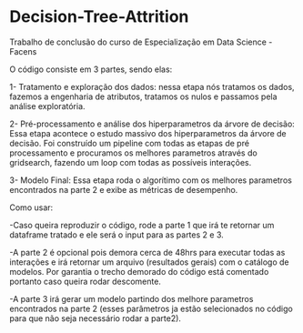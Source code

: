 # Decision-Tree-Attrition
Trabalho de conclusão do curso de Especialização em Data Science - Facens

O código consiste em 3 partes, sendo elas:

  1- Tratamento e exploração dos dados: nessa etapa nós tratamos os dados, fazemos a engenharia de atributos, tratamos os nulos e passamos pela análise exploratória.
  
  2- Pré-processamento e análise dos hiperparametros da árvore de decisão: Essa etapa acontece o estudo massivo dos hiperparametros da árvore de decisão. Foi construído um pipeline
  com todas as etapas de pré processamento e procuramos os melhores parametros através do gridsearch, fazendo um loop com todas as possíveis interações.
  
  3- Modelo Final: Essa etapa roda o algorítimo com os melhores parametros encontrados na parte 2 e exibe as métricas de desempenho.
  
  Como usar:
  
  -Caso queira reproduzir o código, rode a parte 1 que irá te retornar um dataframe tratado e ele será o input para as partes 2 e 3. 
  
  -A parte 2 é opcional pois demora cerca de 48hrs para executar todas as interações e irá retornar um arquivo (resultados gerais) com o catálogo de modelos. Por garantia
  o trecho demorado do código está comentado portanto caso queira rodar descomente.
  
  -A parte 3 irá gerar um modelo partindo dos melhore parametros encontrados na parte 2 (esses parâmetros ja estão selecionados no código para que não seja necessário rodar a parte2).
  
